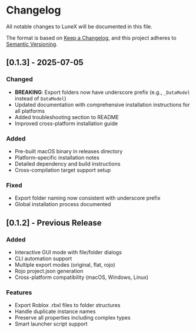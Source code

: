 # Changelog

All notable changes to LuneX will be documented in this file.

The format is based on [Keep a Changelog](https://keepachangelog.com/en/1.0.0/),
and this project adheres to [Semantic Versioning](https://semver.org/spec/v2.0.0.html).

## [0.1.3] - 2025-07-05

### Changed
- **BREAKING**: Export folders now have underscore prefix (e.g., `_DataModel` instead of `DataModel`)
- Updated documentation with comprehensive installation instructions for all platforms
- Added troubleshooting section to README
- Improved cross-platform installation guide

### Added
- Pre-built macOS binary in releases directory
- Platform-specific installation notes
- Detailed dependency and build instructions
- Cross-compilation target support setup

### Fixed
- Export folder naming now consistent with underscore prefix
- Global installation process documented

## [0.1.2] - Previous Release

### Added
- Interactive GUI mode with file/folder dialogs
- CLI automation support
- Multiple export modes (original, flat, rojo)
- Rojo project.json generation
- Cross-platform compatibility (macOS, Windows, Linux)

### Features
- Export Roblox .rbxl files to folder structures
- Handle duplicate instance names
- Preserve all properties including complex types
- Smart launcher script support
